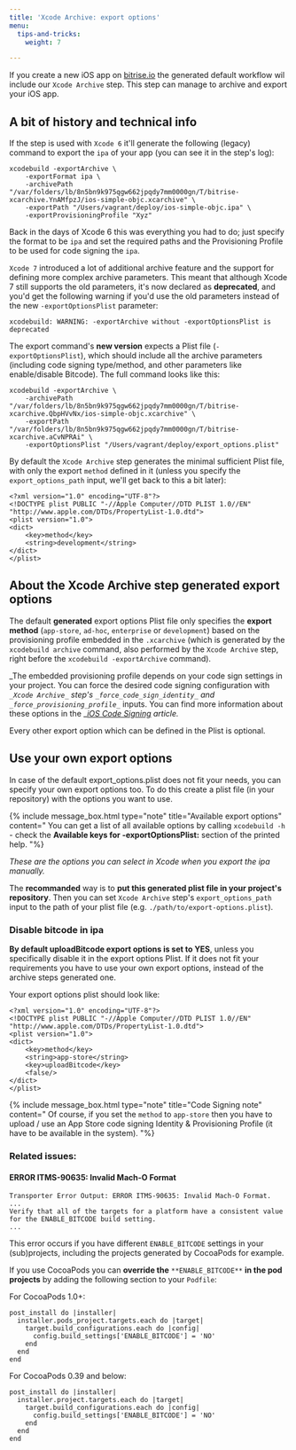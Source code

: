 ```yaml
---
title: 'Xcode Archive: export options'
menu:
  tips-and-tricks:
    weight: 7

---
```

If you create a new iOS app on [bitrise.io](https://www.bitrise.io/)
the generated default workflow wil include our `Xcode Archive` step.
This step can manage to archive and export your iOS app.

## A bit of history and technical info

If the step is used with `Xcode 6` it'll generate the following (legacy) command to export
the `ipa` of your app (you can see it in the step's log):

    xcodebuild -exportArchive \
    	-exportFormat ipa \
    	-archivePath "/var/folders/lb/8n5bn9k975qgw662jpqdy7mm0000gn/T/bitrise-xcarchive.YnAMfpzJ/ios-simple-objc.xcarchive" \
    	-exportPath "/Users/vagrant/deploy/ios-simple-objc.ipa" \
    	-exportProvisioningProfile "Xyz"

Back in the days of Xcode 6 this was everything you had to do; just specify the format to be `ipa`
and set the required paths and the Provisioning Profile to be used for code signing the `ipa`.

`Xcode 7` introduced a lot of additional archive feature and the support for
defining more complex archive parameters. This meant that although Xcode 7 still supports
the old parameters, it's now declared as **deprecated**, and you'd get
the following warning if you'd use the old parameters instead of the new `-exportOptionsPlist` parameter:

    xcodebuild: WARNING: -exportArchive without -exportOptionsPlist is deprecated

The export command's **new version** expects a Plist file (`-exportOptionsPlist`),
which should include all the archive parameters (including code signing type/method,
and other parameters like enable/disable Bitcode). The full command looks like this:

    xcodebuild -exportArchive \
    	-archivePath "/var/folders/lb/8n5bn9k975qgw662jpqdy7mm0000gn/T/bitrise-xcarchive.QbpHVvNx/ios-simple-objc.xcarchive" \
    	-exportPath "/var/folders/lb/8n5bn9k975qgw662jpqdy7mm0000gn/T/bitrise-xcarchive.aCvNPRAi" \
    	-exportOptionsPlist "/Users/vagrant/deploy/export_options.plist"

By default the `Xcode Archive` step generates the minimal sufficient Plist file,
with only the export `method` defined in it (unless you specify the `export_options_path` input,
we'll get back to this a bit later):

    <?xml version="1.0" encoding="UTF-8"?>
    <!DOCTYPE plist PUBLIC "-//Apple Computer//DTD PLIST 1.0//EN" "http://www.apple.com/DTDs/PropertyList-1.0.dtd">
    <plist version="1.0">
    <dict>
    	<key>method</key>
    	<string>development</string>
    </dict>
    </plist>

## About the Xcode Archive step generated export options

The default **generated** export options Plist file only specifies
the **export method** (`app-store`, `ad-hoc`, `enterprise` or `development`)
based on the provisioning profile embedded in the `.xcarchive` (which is generated by the `xcodebuild archive`
command, also performed by the `Xcode Archive` step, right before the `xcodebuild -exportArchive` command).

_The embedded provisioning profile depends on your code sign settings in your project.
You can force the desired code signing configuration
with _`_Xcode Archive_` _step's_ `_force_code_sign_identity_` _and_ `_force_provisioning_profile_`_ inputs.
You can find more information about these options in the _[_iOS Code Signing_](ios/code-signing) _article._

Every other export option which can be defined in the Plist is optional.

## Use your own export options

In case of the default export_options.plist does not fit your needs,
you can specify your own export options too.
To do this create a plist file (in your repository) with the options you want to use.

{% include message_box.html type="note" title="Available export options" content="
You can get a list of all available options by calling `xcodebuild -h` - check the **Available keys for -exportOptionsPlist:** section of the printed help. "%} 

_These are the options you can select in Xcode when you export the ipa manually._

The **recommanded** way is to **put this generated plist file in your project's repository**.
Then you can set `Xcode Archive` step's `export_options_path` input
to the path of your plist file (e.g. `./path/to/export-options.plist`).

### Disable bitcode in ipa

**By default uploadBitcode export options is set to YES**, unless you specifically disable
it in the export options Plist.
If it does not fit your requirements you have to use your own export options,
instead of the archive steps generated one.

Your export options plist should look like:

    <?xml version="1.0" encoding="UTF-8"?>
    <!DOCTYPE plist PUBLIC "-//Apple Computer//DTD PLIST 1.0//EN" "http://www.apple.com/DTDs/PropertyList-1.0.dtd">
    <plist version="1.0">
    <dict>
    	<key>method</key>
    	<string>app-store</string>
    	<key>uploadBitcode</key>
    	<false/>
    </dict>
    </plist>

{% include message_box.html type="note" title="Code Signing note" content="
Of course, if you set the `method` to `app-store` then you have to upload / use an App Store code signing Identity & Provisioning Profile (it have to be available in the system).
"%}

### Related issues:

#### ERROR ITMS-90635: Invalid Mach-O Format

    Transporter Error Output: ERROR ITMS-90635: Invalid Mach-O Format.
    ...
    Verify that all of the targets for a platform have a consistent value for the ENABLE_BITCODE build setting.
    ...

This error occurs if you have different `ENABLE_BITCODE` settings
in your (sub)projects, including the projects generated by CocoaPods for example.

If you use CocoaPods you can **override the** `**ENABLE_BITCODE**` **in the pod projects** by adding
the following section to your `Podfile`:

For CocoaPods 1.0+:

    post_install do |installer|
      installer.pods_project.targets.each do |target|
        target.build_configurations.each do |config|
          config.build_settings['ENABLE_BITCODE'] = 'NO'
        end
      end
    end

For CocoaPods 0.39 and below:

    post_install do |installer|
      installer.project.targets.each do |target|
        target.build_configurations.each do |config|
          config.build_settings['ENABLE_BITCODE'] = 'NO'
        end
      end
    end